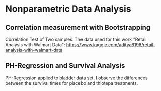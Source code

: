 # Nonparametric Data Analysis
## Correlation measurement with Bootstrapping
 Correlation Test of Two samples. The data used for this work 
 "Retail Analysis with Walmart Data": https://www.kaggle.com/aditya6196/retail-analysis-with-walmart-data
## PH-Regression and Survival Analysis
 PH-Regression applied to bladder data set. I observe the differences between the survival times for placebo and thiotepa treatments.   
